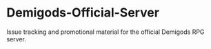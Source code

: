 Demigods-Official-Server
========================

Issue tracking and promotional material for the official Demigods RPG server.

